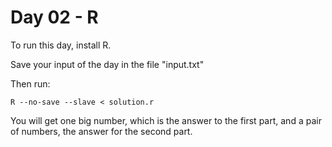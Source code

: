 # Day 02 - R

To run this day, install R.

Save your input of the day in the file "input.txt"

Then run:

```shell
R --no-save --slave < solution.r
```

You will get one big number, which is the answer to the first part, and a pair
of numbers, the answer for the second part.
